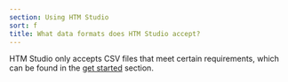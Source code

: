 ```yaml
---
section: Using HTM Studio
sort: f
title: What data formats does HTM Studio accept?
---
```


HTM Studio only accepts CSV files that meet certain requirements, which can be
found in the [get started](/applications/htm-studio/#start) section.
